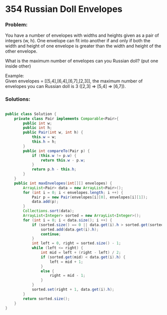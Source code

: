 # 354 Russian Doll Envelopes

### Problem:

You have a number of envelopes with widths and heights given as a pair of integers \(w, h\). One envelope can fit into another if and only if both the width and height of one envelope is greater than the width and height of the other envelope.

What is the maximum number of envelopes can you Russian doll? \(put one inside other\)

Example:  
Given envelopes = \[\[5,4\],\[6,4\],\[6,7\],\[2,3\]\], the maximum number of envelopes you can Russian doll is 3 \(\[2,3\] =&gt; \[5,4\] =&gt; \[6,7\]\).

### Solutions:

```java

public class Solution {
    private class Pair implements Comparable<Pair>{
        public int w;
        public int h;
        public Pair(int w, int h) {
            this.w = w;
            this.h = h;
        }
        public int compareTo(Pair p) {
            if (this.w != p.w) {
                return this.w - p.w;
            }
            return p.h - this.h;
        }
    }
    public int maxEnvelopes(int[][] envelopes) {
        ArrayList<Pair> data = new ArrayList<Pair>();
        for (int i = 0; i < envelopes.length; i ++) {
            Pair p = new Pair(envelopes[i][0], envelopes[i][1]);
            data.add(p);
        }
        Collections.sort(data);
        ArrayList<Integer> sorted = new ArrayList<Integer>();
        for (int i = 0; i < data.size(); i ++) {
            if (sorted.size() == 0 || data.get(i).h > sorted.get(sorted.size() - 1)) {
                sorted.add(data.get(i).h);
                continue;
            }
            int left = 0, right = sorted.size() - 1;
            while (left <= right) {
                int mid = left + (right - left) / 2;
                if (sorted.get(mid) < data.get(i).h) {
                    left = mid + 1;
                }
                else {
                    right = mid - 1;
                }
            }
            sorted.set(right + 1, data.get(i).h);
        }
        return sorted.size();
    }
}
```



